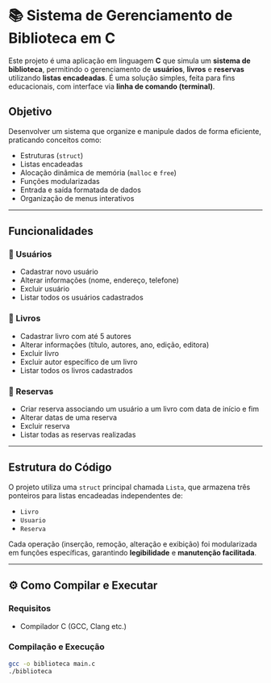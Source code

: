 # 📚 Sistema de Gerenciamento de Biblioteca em C

Este projeto é uma aplicação em linguagem **C** que simula um **sistema de biblioteca**, permitindo o gerenciamento de **usuários**, **livros** e **reservas** utilizando **listas encadeadas**. É uma solução simples, feita para fins educacionais, com interface via **linha de comando (terminal)**.

## Objetivo

Desenvolver um sistema que organize e manipule dados de forma eficiente, praticando conceitos como:

- Estruturas (`struct`)
- Listas encadeadas
- Alocação dinâmica de memória (`malloc` e `free`)
- Funções modularizadas
- Entrada e saída formatada de dados
- Organização de menus interativos

---

## Funcionalidades

### 👤 Usuários
- Cadastrar novo usuário
- Alterar informações (nome, endereço, telefone)
- Excluir usuário
- Listar todos os usuários cadastrados

### 📕 Livros
- Cadastrar livro com até 5 autores
- Alterar informações (título, autores, ano, edição, editora)
- Excluir livro
- Excluir autor específico de um livro
- Listar todos os livros cadastrados

### 📅 Reservas
- Criar reserva associando um usuário a um livro com data de início e fim
- Alterar datas de uma reserva
- Excluir reserva
- Listar todas as reservas realizadas

---

## Estrutura do Código

O projeto utiliza uma `struct` principal chamada `Lista`, que armazena três ponteiros para listas encadeadas independentes de:

- `Livro`
- `Usuario`
- `Reserva`

Cada operação (inserção, remoção, alteração e exibição) foi modularizada em funções específicas, garantindo **legibilidade** e **manutenção facilitada**.

---

## ⚙️ Como Compilar e Executar

### Requisitos
- Compilador C (GCC, Clang etc.)

### Compilação e Execução
```bash
gcc -o biblioteca main.c
./biblioteca



